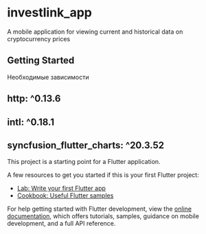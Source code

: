 # investlink_app

A mobile application for viewing current and historical data on cryptocurrency prices

## Getting Started
Необходимые зависимости

 ## http: ^0.13.6
  
 ## intl: ^0.18.1
  
 ## syncfusion_flutter_charts: ^20.3.52

  
This project is a starting point for a Flutter application.

A few resources to get you started if this is your first Flutter project:

- [Lab: Write your first Flutter app](https://docs.flutter.dev/get-started/codelab)
- [Cookbook: Useful Flutter samples](https://docs.flutter.dev/cookbook)

For help getting started with Flutter development, view the
[online documentation](https://docs.flutter.dev/), which offers tutorials,
samples, guidance on mobile development, and a full API reference.
